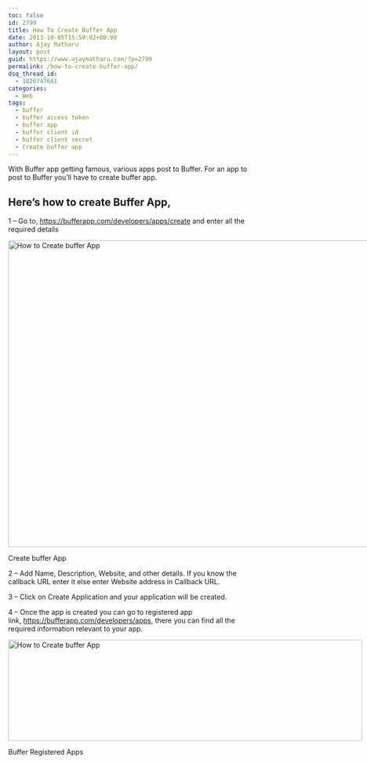 ```yaml
---
toc: false
id: 2799
title: How To Create Buffer App
date: 2013-10-05T15:59:02+00:00
author: Ajay Matharu
layout: post
guid: https://www.ajaymatharu.com/?p=2799
permalink: /how-to-create-buffer-app/
dsq_thread_id:
  - 1826747661
categories:
  - Web
tags:
  - buffer
  - buffer access token
  - buffer app
  - buffer client id
  - buffer client secret
  - Create buffer app
---
```

With Buffer app getting famous, various apps post to Buffer. For an app to post to Buffer you&#8217;ll have to create buffer app.

## Here&#8217;s how to create Buffer App,

1 &#8211; Go to, <https://bufferapp.com/developers/apps/create> and enter all the required details

<div id="attachment_2802" style="width: 777px" class="wp-caption aligncenter">
  <a href="https://www.ajaymatharu.com/wp-content/uploads/2013/10/Buffer-Create-an-App.png"><img class="size-full wp-image-2802 " title="How to Create buffer App" src="https://www.ajaymatharu.com/wp-content/uploads/2013/10/Buffer-Create-an-App.png" alt="How to Create buffer App" width="767" height="625" srcset="https://www.ajaymatharu.com/wp-content/uploads/2013/10/Buffer-Create-an-App-300x244.png 300w, https://www.ajaymatharu.com/wp-content/uploads/2013/10/Buffer-Create-an-App.png 767w" sizes="(max-width: 767px) 100vw, 767px" /></a>
  
  <p class="wp-caption-text">
    Create buffer App
  </p>
</div>

2 &#8211; Add Name, Description, Website, and other details. If you know the callback URL enter it else enter Website address in Callback URL.

3 &#8211; Click on Create Application and your application will be created.

4 &#8211; Once the app is created you can go to registered app link, <https://bufferapp.com/developers/apps>, there you can find all the required information relevant to your app.

<div id="attachment_2803" style="width: 732px" class="wp-caption aligncenter">
  <a href="https://www.ajaymatharu.com/wp-content/uploads/2013/10/Buffer-Registered-Apps.png"><img class="size-full wp-image-2803 " src="https://www.ajaymatharu.com/wp-content/uploads/2013/10/Buffer-Registered-Apps.png" alt="How to Create buffer App" width="722" height="206" srcset="https://www.ajaymatharu.com/wp-content/uploads/2013/10/Buffer-Registered-Apps-300x85.png 300w, https://www.ajaymatharu.com/wp-content/uploads/2013/10/Buffer-Registered-Apps.png 722w" sizes="(max-width: 722px) 100vw, 722px" /></a>
  
  <p class="wp-caption-text">
    Buffer Registered Apps
  </p>
</div>

&nbsp;
